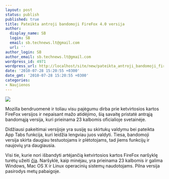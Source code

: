 ```yaml
---
layout: post
status: publish
published: true
title: Pateikta antroji bandomoji FireFox 4.0 versija
author:
  display_name: SB
  login: SB
  email: sb.technews.lt@gmail.com
  url: ''
author_login: SB
author_email: sb.technews.lt@gmail.com
wordpress_id: 4971
wordpress_url: http://localhost/site/new/pateikta_antroji_bandomoji_firefox_40_versija/
date: '2010-07-28 15:20:55 +0300'
date_gmt: '2010-07-28 15:20:55 +0300'
categories:
- Naujienos
---
```

<div class="imgright"><img src="http://www.part.lt/img/6f1c8dc26eb8f33c6c4e26c0f44b1ad3894.jpg"  /></div>
<p>Mozilla bendruomenė ir toliau visu pajėgumu dirba prie ketvirtosios kartos FireFox versijos ir nepaisant mažo atidėjimo, šią savaitę pristatė antrąją bandomąją versija, kuri prieinama 23 kalbomis oficialioje svetainėje.</p>
<p>Didžiausi pakeitimai versijoje yra susiję su skirtukų valdymu bei pateikta App Tabs funkcija, kuri leidžia lengviau juos valdyti. Tiesa, bandomoji versija skirta daugiau testuotojams ir plėtotojams, tad jiems funkcijų ir naujovių yra daugiausia.</p>
<p>Visi tie, kurie nori išbandyti artėjančią ketvirtosios kartos FireFox naršyklę turėtų užeiti <a class="ns" href=" http://www.mozilla.com/en-US/firefox/all-beta.html">čia</a>. Naršyklė, kaip minėjau, yra prieinama 23 kalbomis ir galima Windows, Mac OS X ir Linux operacinių sistemų naudotojams. Pilna versija pasirodys metų pabaigoje.<br /></p>
